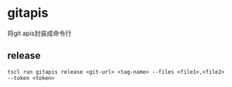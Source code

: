 # gitapis
将git apis封装成命令行
## release
```
tscl run gitapis release <git-url> <tag-name> --files <file1>,<file2> --token <token>
```